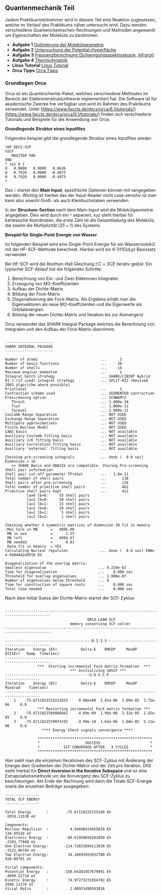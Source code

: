 <script>
MathJax = {
  tex: {
    inlineMath: [['$', '$'], ['\\(', '\\)']]
  }
};
</script>
<script src="https://cdn.jsdelivr.net/npm/mathjax@3/es5/tex-chtml.js"></script>

## Quantenmechanik Teil

Jedem Praktikumsteilnehmer wird in diesem Teil eine Reaktion zugewiesen, welche im Verlauf des Praktikums näher untersucht wird. Dazu werden verschiedene Quantenchemischen-Rechnungen und Methoden angewandt um Eigenschaften der Moleküle zu bestimmen.


+ **Aufgabe 1** [Optimierung der Molekülgeometrie](Optimierung.html)
+ **Aufgabe 2** [Untersuchung der Potential-Hyperfläche](Potentialhyperflaeche.html)
+ **Aufgabe 3** [Frequenzberechnung (Schwingungsspektroskopie, Infrarot)](Frequenzberechnung.html)
+ **Aufgabe 4** [Thermodynamik](Thermodynamik.html)
+ **Linux Tutorial** [Linux Tutorial](Linux-Tutorial.html)
+ **Orca Tipps** [Orca Tipps](Orca_Tipps.html) 

### Grundlagen Orca 

Orca ist ein Quantenchemie-Paket, welches verschiedene Methoden im Bereich der Elektronenstrukturtheorie implementiert hat. Die Software ist für akademische Zwecke frei verfügbar und wird im Rahmen des Praktikums verwendet. Unter [https://www.faccts.de/docs/orca/6.1/tutorials/](https://www.faccts.de/docs/orca/6.1/tutorials/) finden sich verschiedene Tutorials und Beispiele für die Anwendung von Orca.

**Grundlegende Struktur eines Inputfiles**

Folgendes beispiel gibt die grundlegende Struktur eines Inputfiles wieder:

```text
!HF DEF2-SVP
%SCF
   MAXITER 500
END
* xyz 0 1
O   0.0000   0.0000   0.0626
H  -0.7920   0.0000  -0.4973
H   0.7920   0.0000  -0.4973
*
``` 

Das `!` startet den __Main Input__, spezifische Optionen können mit `%`angegeben werden. Wichtig ist hierbei das der Input-Reader nicht case-sensitiv ist man kann also sowohl Groß- als auch Kleinbuchstaben verwenden.

In der **Structure-Section** nach dem Main-Input wird die Molekülgeometrie angegeben. Dies wird durch ein `*` separiert, xyz steht hierbei für kartesische Koordinaten, die erste Zahl ist die Gesamtladung des Moleküls, die zweite die Multiplizität $(2S+1)$ des Systems.

**Beispiel für Single-Point Energie von Wasser**

Im folgenden Beispiel wird eine Single-Point Energie für ein Wassermolekül mit der HF-SCF-Methode berechnet. Hierbei wird ein 6-311G(d,p) Basissatz verwendet. 

Bei HF-SCF wird die Roothan-Hall Gleichung $\mathbb{F}C = SCE$ iterativ gelöst. Ein typischer SCF-Ablauf hat die folgenden Schritte:

1. Berechnung von Ein- und Zwei-Elektronen Integralen
2. Erzeugung von MO-Koeffizienten
3. Aufbau der Dichte-Matrix
4. Bildung der Fock-Matrix
5. Diagonalisierung der Fock-Matrix. Als Ergebnis erhält man die Eigenvektoren als neue MO-Koeffizienten und die Eigenwerte als Orbitalenergien.
6. Bildung der neuen Dichte-Matrix und Iteration bis zur Konvergenz

Orca verwendet das SHARK Integral Package welches die Berechnung von Integralen und den Aufbau der Fock-Matrix übernimmt. 

```text

----------------------
SHARK INTEGRAL PACKAGE
----------------------

Number of atoms                             ...      3
Number of basis functions                   ...     30
Number of shells                            ...     16
Maximum angular momentum                    ...      2
Integral batch strategy                     ... SHARK/LIBINT Hybrid
RI-J (if used) integral strategy            ... SPLIT-RIJ (Revised 2003 algorithm where possible)
Printlevel                                  ...      1
Contraction scheme used                     ... SEGMENTED contraction
Prescreening option                         ... SCHWARTZ
   Thresh                                   ... 1.000e-10
   Tcut                                     ... 1.000e-11
   Tpresel                                  ... 1.000e-11 
Coulomb Range Separation                    ... NOT USED
Exchange Range Separation                   ... NOT USED
Multipole approximations                    ... NOT USED
Finite Nucleus Model                        ... NOT USED
CABS basis                                  ... NOT available
Auxiliary Coulomb fitting basis             ... NOT available
Auxiliary J/K fitting basis                 ... NOT available
Auxiliary Correlation fitting basis         ... NOT available
Auxiliary 'external' fitting basis          ... NOT available

Checking pre-screening integrals            ... done (  0.0 sec) Dimension = 16
   => SHARK Basis and OBASIS are compatible. Storing Pre-screening
Shell pair information
Shell pair cut-off parameter TPreSel        ...   1.0e-11
Total number of shell pairs                 ...       136
Shell pairs after pre-screening             ...       136
Total number of primitive shell pairs       ...       462
Primitive shell pairs kept                  ...       412
          la=0 lb=0:     55 shell pairs
          la=1 lb=0:     50 shell pairs
          la=1 lb=1:     15 shell pairs
          la=2 lb=0:     10 shell pairs
          la=2 lb=1:      5 shell pairs
          la=2 lb=2:      1 shell pairs

Checking whether 4 symmetric matrices of dimension 30 fit in memory
:Max Core in MB      =   4096.00
 MB in use           =      1.33
 MB left             =   4094.67
 MB needed           =      0.01
 Data fit in memory  = YES
Calculating Nuclear repulsion               ... done (  0.0 sec) ENN=      4.948484244558 Eh

Diagonalization of the overlap matrix:
Smallest eigenvalue                        ... 9.229e-02
Time for diagonalization                   ...    0.000 sec
Threshold for overlap eigenvalues          ... 1.000e-07
Number of eigenvalues below threshold      ... 0
Time for construction of square roots      ...    0.000 sec
Total time needed                          ...    0.000 sec
``` 

Nach dem Initial Guess der Dichte-Matrix startet der SCF-Zyklus:

```text

-------------------------------------------------------------------------------------------
                                      ORCA LEAN-SCF
                              memory conserving SCF solver
-------------------------------------------------------------------------------------------

----------------------------------------D-I-I-S--------------------------------------------
Iteration    Energy (Eh)           Delta-E    RMSDP     MaxDP     DIISErr   Damp  Time(sec)
-------------------------------------------------------------------------------------------
               ***  Starting incremental Fock matrix formation  ***
                              *** Initializing SOSCF ***
---------------------------------------S-O-S-C-F--------------------------------------
Iteration    Energy (Eh)           Delta-E    RMSDP     MaxDP     MaxGrad    Time(sec)
--------------------------------------------------------------------------------------
    1    -75.6711022519212833     0.00e+00  2.81e-06  2.69e-05  3.75e-06     0.0
               *** Restarting incremental Fock matrix formation ***
    2    -75.6711022560086661    -4.09e-09  1.98e-06  2.51e-05  1.92e-05     0.0
    3    -75.6711022570074192    -9.99e-10  1.61e-06  1.68e-05  5.11e-06     0.0
                 **** Energy Check signals convergence ****

               *****************************************************
               *                     SUCCESS                       *
               *           SCF CONVERGED AFTER   3 CYCLES          *
               *****************************************************
``` 

Hier sieht man die einzelnen Iterationen des SCF-Zyklus mit Änderung der Energie dem Gradienten der Dichte-Matrix und der Zeit pro Iteration. DIIS steht hierbei für **Direct Inversion in the Iterative Subspace** und ist eine Extrapolationsmethode um die Konvergenz des SCF-Zyklus zu beschleunigen. Am Ende der Rechnung wird dann die Totale SCF-Energie sowie die einzelnen Beiträge ausgegeben:

```text
----------------
TOTAL SCF ENERGY
----------------

Total Energy       :        -75.67110225725240 Eh           -2059.11538 eV

Components:
Nuclear Repulsion  :          4.94848424455810 Eh             134.65510 eV
Electronic Energy  :        -80.61958650181050 Eh           -2193.77048 eV
One Electron Energy:       -114.72652604113830 Eh           -3121.86749 eV
Two Electron Energy:         34.10693953932780 Eh             928.09701 eV

Virial components:
Potential Energy   :       -150.64383457679941 Eh           -4099.22714 eV
Kinetic Energy     :         74.97273231954702 Eh            2040.11176 eV
Virial Ratio       :          2.00931498581016
``` 

